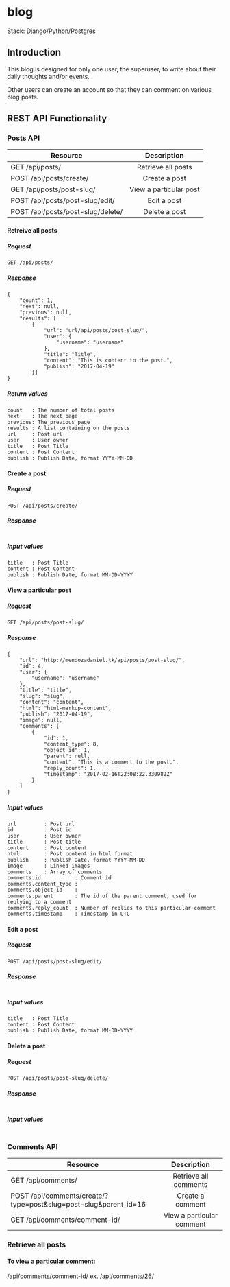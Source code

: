 # blog

Stack: Django/Python/Postgres

## Introduction
This blog is designed for only one user, the superuser, to write about their daily thoughts and/or events. 

Other users can create an account so that they can comment on various blog posts.

## REST API Functionality
### Posts API
| Resource                                  | Description            |
| ----------------------------------------- |:----------------------:|
| GET /api/posts/                           | Retrieve all posts     |
| POST /api/posts/create/                   | Create a post          |
| GET /api/posts/post-slug/                 | View a particular post |
| POST /api/posts/post-slug/edit/           | Edit a post            |
| POST /api/posts/post-slug/delete/         | Delete a post          |

#### Retreive all posts
##### Request
```
GET /api/posts/
```
##### Response
```
{
    "count": 1,
    "next": null,
    "previous": null,
    "results": [
        {
            "url": "url/api/posts/post-slug/",
            "user": {
                "username": "username"
            },
            "title": "Title",
            "content": "This is content to the post.",
            "publish": "2017-04-19"
        }]
}
```
##### Return values
```
count   : The number of total posts
next    : The next page
previous: The previous page
results : A list containing on the posts
url     : Post url
user    : User owner
title   : Post Title
content : Post Content
publish : Publish Date, format YYYY-MM-DD
```

#### Create a post  
##### Request
```
POST /api/posts/create/ 
```
##### Response
```
```
##### Input values
```
title   : Post Title
content : Post Content
publish : Publish Date, format MM-DD-YYYY
```

#### View a particular post
##### Request
```
GET /api/posts/post-slug/  
```
##### Response
```
{
    "url": "http://mendozadaniel.tk/api/posts/post-slug/",
    "id": 4,
    "user": {
        "username": "username"
    },
    "title": "title",
    "slug": "slug",
    "content": "content",
    "html": "html-markup-content",
    "publish": "2017-04-19",
    "image": null,
    "comments": [
        {
            "id": 1,
            "content_type": 8,
            "object_id": 1,
            "parent": null,
            "content": "This is a comment to the post.",
            "reply_count": 1,
            "timestamp": "2017-02-16T22:08:22.330982Z"
        }
    ]
}
```
##### Input values
```
url         : Post url
id          : Post id
user        : User owner
title       : Post title
content     : Post content
html        : Post content in html format
publish     : Publish Date, format YYYY-MM-DD
image       : Linked images
comments    : Array of comments
comments.id           : Comment id
comments.content_type : 
comments.object_id    : 
comments.parent       : The id of the parent comment, used for replying to a comment
comments.reply_count  : Number of replies to this particular comment
comments.timestamp    : Timestamp in UTC
```

#### Edit a post   
##### Request
```
POST /api/posts/post-slug/edit/ 
```
##### Response
```
```
##### Input values
```
title   : Post Title
content : Post Content
publish : Publish Date, format MM-DD-YYYY
```

#### Delete a post   
##### Request
```
POST /api/posts/post-slug/delete/ 
```
##### Response
```
```
##### Input values
```
```

### Comments API
| Resource                                                         | Description               |
| --------------------------------------------------------------   |:-------------------------:|
| GET /api/comments/                                               | Retrieve all comments     |
| POST /api/comments/create/?type=post&slug=post-slug&parent_id=16 | Create a comment          |
| GET /api/comments/comment-id/                                    | View a particular comment |


### Retrieve all posts



#### To view a particular comment:
/api/comments/comment-id/
ex. /api/comments/26/
